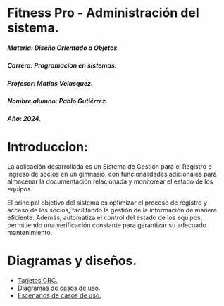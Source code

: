 # Fitness Pro - Administración del sistema. 

<p>

</p>

##### Materia: Diseño Orientado a Objetos. 
##### Carrera: Programacion en sistemas. 
##### Profesor: Matias Velasquez.
##### Nombre alumno: Pablo Gutiérrez.
##### Año: 2024.

# Introduccion: 

<p>

</p>

La aplicación desarrollada es un Sistema de Gestión para el Registro e Ingreso de socios en un gimnasio, con funcionalidades adicionales para almacenar la documentación relacionada y monitorear el estado de los equipos.

El principal objetivo del sistema es optimizar el proceso de registro y acceso de los socios, facilitando la gestión de la información de manera eficiente. Además, automatiza el control del estado de los equipos, permitiendo una verificación constante para garantizar su adecuado mantenimiento.

# Diagramas y diseños. 

- [Tarjetas CRC.](https://github.com/Phyrezen/Gympro/blob/main/diagrams/crc.drawio.png) 
- [Diagramas de casos de uso.](https://github.com/Phyrezen/Gympro/blob/main/diagrams/casosDeUso.drawio.png) 
- [Escenarios de casos de uso.](https://github.com/Phyrezen/Gympro/blob/main/diagrams/escenariosCasoUso.drawio.png)

</p>


<p>
